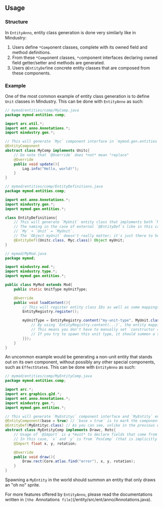 ## Usage
### Structure
In `EntityAnno`, entity class generation is done very similarly like in Mindustry:
1. Users define `*Comp`onent classes, complete with its owned field and method definitions.
2. From these `*Comp`onent classes, `*c`omponent interfaces declaring owned field getter/setter and methods are generated.
3. Users `@EntityDef`ine concrete entity classes that are composed from these components.

### Example
One of the most common example of entity class generation is to define `Unit` classes in Mindustry. This can be done with `EntityAnno` as such:
```java
// mymod/entities/comp/MyComp.java
package mymod.entities.comp;

import arc.util.*;
import ent.anno.Annotations.*;
import mindustry.gen.*;

// This will generate `Myc` component interface in `mymod.gen.entities`.
@EntityComponent
abstract class MyComp implements Unitc{
    // Do note that `@Override` does *not* mean "replace"
    @Override
    public void update(){
        Log.info("Hello, world!");
    }
}
```
```java
// mymod/entities/comp/EntityDefinitions.java
package mymod.entities.comp;

import ent.anno.Annotations.*;
import mindustry.gen.*;
import mymod.gen.entities.*;

class EntityDefinitions{
    // This will generate `MyUnit` entity class that implements both `MyComp` and `Unit` in `mymod.gen.entities`.
    // The naming in the case of external `@EntityDef`s like in this case is reversed order of the components, without the `*c`:
    // `My` + `Unit` = `MyUnit`.
    // The `Object myUnit` doesn't really matter; it's just there to hold the annotation so the processor recognizes it.
    @EntityDef({Unitc.class, Myc.class}) Object myUnit;
}
```
```java
// mymod/MyMod.java
package mymod;

import mindustry.mod.*;
import mindustry.type.*;
import mymod.gen.entities.*;

public class MyMod extends Mod{
    public static UnitType myUnitType;

    @Override
    public void loadContent(){
        // This will register entity class IDs as well as some mappings. Always call this before anything else!
        EntityRegistry.register();

        myUnitType = EntityRegistry.content("my-unit-type", MyUnit.class, name -> new UnitType(name){{
            // By using `EntityRegistry.content(...)`, the entity mapping is set automatically.
            // This means you don't have to manually set `constructor = MyUnit::create`.
            // If you try to spawn this unit type, it should summon a spriteless flying unit that logs "Hello, world!" constantly.
        }});
    }
}
```

An uncommon example would be generating a non-unit entity that stands out on its own component, without possibly any other special components, such as `EffectState`s. This can be done with `EntityAnno` as such:
```java
// mymod/entities/comp/MyEntityComp.java
package mymod.entities.comp;

import arc.*;
import arc.graphics.g2d.*;
import ent.anno.Annotations.*;
import mindustry.gen.*;
import mymod.gen.entities.*;

// This will generate `MyEntityc` component interface and `MyEntity` entity class in `mymod.gen.entities`.
@EntityComponent(base = true) // `base = true` is to mark the component as base. There may only be 1 or 0 base components (such as `Unit`, `Building`, etc.) in entity definitions.
@EntityDef(MyEntityc.class) // As you can see, unlike in the previous example, the `@EntityDef` is declared internally here. The resulting entity class name will be `MyEntity`, with no regards to the reverse order naming convention.
abstract class MyEntityComp implements Drawc, Rotc{
    // Usage of `@Import` is a *must* to declare fields that come from another components.
    // In this case, `x` and `y` is from `PosComp` (that is implicitly implemented by `DrawComp`), and `rotation` is from `RotComp`.
    @Import float x, y, rotation;

    @Override
    public void draw(){
        Draw.rect(Core.atlas.find("error"), x, y, rotation);
    }
}
```
Spawning a `MyEntity` in the world should summon an entity that only draws an "oh no" sprite.

For more features offered by `EntityAnno`, please read the documentations written in `[the `Annotations` file]`(/entity/src/ent/anno/Annotations.java).
